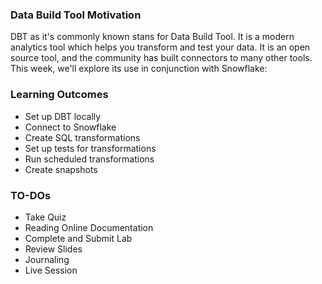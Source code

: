 ### Data Build Tool Motivation
DBT as it's commonly known stans for Data Build Tool.  It is a modern analytics tool which helps you transform and test your data.  It is an open source tool, and the community has built connectors to many other tools.  This week, we'll explore its use in conjunction with Snowflake:


### Learning Outcomes
- Set up DBT locally
- Connect to Snowflake
- Create SQL transformations
- Set up tests for transformations
- Run scheduled transformations
- Create snapshots

### TO-DOs
- Take Quiz
- Reading Online Documentation
- Complete and Submit Lab
- Review Slides
- Journaling
- Live Session